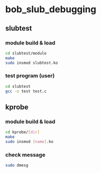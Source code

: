 # bob_slub_debugging

## slubtest
### module build & load
```bash
cd slubtest/module
make
sudo insmod slubtest.ko
```
### test program (user)

```bash
cd slubtest
gcc -o test test.c
```

## kprobe
### module build & load
```bash
cd kprobe/[dir]
make
sudo insmod [name].ko
```

### check message

```bash
sudo dmesg
```
